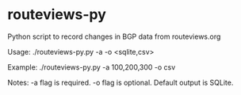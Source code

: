 # routeviews-py
Python script to record changes in BGP data from routeviews.org

Usage: ./routeviews-py.py -a <comma-seperated list of ASNs> -o <sqlite,csv>

Example: ./routeviews-py.py -a 100,200,300 -o csv

Notes: -a flag is required. -o flag is optional. Default output is SQLite.
